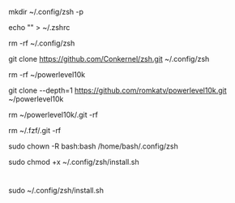 mkdir ~/.config/zsh -p


echo "" > ~/.zshrc

rm -rf ~/.config/zsh

git clone https://github.com/Conkernel/zsh.git ~/.config/zsh

rm -rf ~/powerlevel10k

git clone --depth=1 https://github.com/romkatv/powerlevel10k.git ~/powerlevel10k


rm ~/powerlevel10k/.git -rf

rm ~/.fzf/.git -rf

sudo chown -R bash:bash /home/bash/.config/zsh

sudo chmod +x ~/.config/zsh/install.sh

#
sudo ~/.config/zsh/install.sh
#
